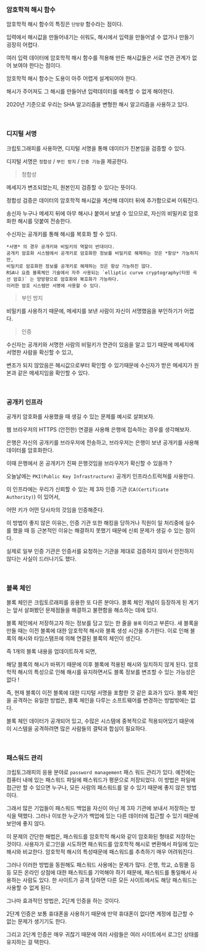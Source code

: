 ### 암호학적 해시 함수
암호학적 해시 함수의 특징은 `단방향` 함수라는 점이다.

입력에서 해시값을 만들어내기는 쉬워도, 해시에서 입력을 만들어낼 수 없거나 만들기 굉장히 어렵다.

여러 입력 데이터에 암호학적 해시 함수를 적용해 만든 해시값들은 서로 연관 관계가 없어 보여야 한다는 점이다.

암호학적 해시 함수는 도용이 아주 어렵게 설계되어야 한다.

해시가 주어져도 그 해시를 만들어낸 입력데이터를 예측할 수 없게 해야한다.

2020년 기준으로 우리는 SHA 알고리즘을 변형한 해시 알고리즘을 사용하고 있다.

<br>

### 디지털 서명
크립토그래피를 사용하면, 디지털 서명을 통해 데이터가 진본임을 검증할 수 있다.

디지털 서명은 `정합성` / `부인 방지` / `인증 기능`을 제공한다.

> 정합성

메세지가 변조되었는지, 원본인지 검증할 수 있다는 뜻이다.

정합성 검증은 데이터의 암호학적 해시값을 계산해 데이터 뒤에 추가함으로써 이뤄진다.

송신자 누구나 메세지 뒤에 아무 해시나 붙여서 보낼 수 있으므로, 자신의 비밀키로 암호화한 해시를 덧붙여 전송한다.

수신자는 공개키를 통해 해시를 복호화 할 수 있다.

```
*서명* 의 경우 공개키와 비밀키의 역할이 반대이다.
공개키 암호화 시스템에서 공개키로 암호화한 정보를 비밀키로 해제하는 것은 *항상* 가능하지만,
비밀키로 암호화한 정보를 공개키로 해제하는 것은 항상 가능하진 않다.
RSA나 요즘 블록체인 기술에서 자주 사용되는 `elliptic curve cryptography(타원 곡선 암호)` 는 양방향으로 암호화와 복호화가 가능하다.
이러한 암호 시스템만 서명에 사용할 수 있다.
```

> 부인 방지

비밀키를 사용하기 때문에, 메세지를 보낸 사람이 자신이 서명했음을 부인하기가 어렵다.

> 인증

수신자는 공개키와 서명한 사람의 비밀키가 연관이 있음을 알고 있기 때문에 메세지에 서명한 사람을 확신할 수 있고,

변조가 되지 않았음은 해시값으로부터 확인할 수 있기때문에 수신자가 받은 메세지가 원본과 같은 메세지임을 확인할 수 있다.

<br>

### 공개키 인프라
공개키 암호화를 사용했을 때 생길 수 있는 문제를 예시로 살펴보자.

웹 브라우저의 HTTPS (안전한) 연결을 사용해 은행에 접속하는 경우를 생각해보자.

은행은 자신의 공개키를 브라우저에 전송하고, 브라우저는 은행이 보낸 공개키를 사용해 데이터를 암호화한다.

이때 은행에서 온 공개키가 진짜 은행것임을 브라우저가 확신할 수 있을까 ?

오늘날에는 `PKI(Public Key Infrastructure)` 공개키 인프라스트럭쳐를 사용한다.

이 인프라에는 우리가 신뢰할 수 있는 제 3자 인증 기관 (`CA(Certificate Authority)`) 이 있어서,

어떤 키가 어떤 당사자의 것임을 인증해준다.

이 방법이 좋지 않은 이유는, 인증 기관 또한 해킹을 당하거나 직원이 일 처리중에 실수를 했을 때 등 근본적인 이유는 해결하지 못했기 때문에 신뢰 문제가 생길 수 있는 점이다.

실제로 일부 인증 기관은 인증서를 요청하는 기관을 제대로 검증하지 않아서 안전하지 않다는 사실이 드러나기도 했다.

<br>

### 블록 체인
블록 체인은 크립토르래피를 응용한 또 다른 분야다. 블록 체인 개념이 등장하게 된 계기는 앞서 살펴봤던 문제점들을 해결하고 불편함을 해소하는 데에 있다.

블록 체인에서 저장하고자 하는 정보를 담고 있는 한 줄을 `블록` 이라고 부른다. 새 블록을 만들 때는 이전 블록에 대한 암호학적 해시와 블록 생성 시간을 추가한다. 이로 인해 블록의 해시와 타임스탬프에 의해 연결된 블록의 체인이 생긴다.

즉 1개의 블록 내용을 업데이트하게 되면,

해당 블록의 해시가 바뀌기 때문에 이후 블록에 적용된 해시와 일치하지 않게 된다. 암호학적 해시의 특성으로 인해 해시를 유지하면서도 블록 정보를 변조할 수 있는 가능성은 없다 !

즉, 현재 블록이 이전 블록에 대한 디지털 서명을 포함한 것 같은 효과가 있다. 블록 체인을 공격하는 유일한 방법은, 블록 체인을 다루는 소프트웨어를 변경하는 방법밖에는 없다.

블록 체인 데이터가 공개되어 있고, 수많은 시스템에 중복적으로 적용되어있기 떄문에 이 시스템을 공격하려면 많은 사람들의 결탁과 합심이 필요하다.

<br>

### 패스워드 관리
크립토그래피의 응용 분야로 `password management` 패스 워드 관리가 있다. 예전에는 컴퓨터 내에 있는 패스워드 파일에 패스워드가 평문으로 저장되었다. 이 방법은 파일에 접근만 할 수 있으면 누구나, 모든 사람의 패스워드를 알 수 있기 때문에 좋지 않은 방법이다.

그래서 많은 기업들이 패스워드 백업을 자신이 아닌 제 3자 기관에 보내서 저장하는 방식을 택했다. 그러나 이또한 누군가가 백업에 있는 다른 데이터에 접근할 수 있기 때문에 보안에 좋지 않다.

이 문제의 간단한 해법은, 패스워드를 암호학적 해시와 같이 암호화된 형태로 저장하는 것이다. 사용자가 로그인을 시도하면 패스워드를 암호학적 해시로 변환해서 파일에 있는 해시와 비교한다. 암호학적 해시의 특성때문에 패스워드를 추측하기 매우 어려워진다.

그러나 이러한 방법을 동원해도 패스워드 사용에는 문제가 많다. 은행, 학교, 쇼핑몰 등등 모든 온라인 상점에 대한 패스워드를 기억해야 하기 때문에, 패스워드를 통일해서 사용하는 사람도 있다. 한 사이트가 공격 당하면 다른 모든 사이트에서도 해당 패스워드는 사용할 수 없게 된다.

그나마 효과적인 방법은, 2단계 인증을 하는 것이다.

2단계 인증은 보통 휴대폰을 사용하기 때문에 만약 휴대폰이 없다면 계정에 접근할 수 없는 문제가 생기기도 한다.

그리고 2단계 인증은 매우 귀찮기 때문에 여러 사람들은 여러 사이트에서 로그인 상태를 유지하는 걸 택한다.